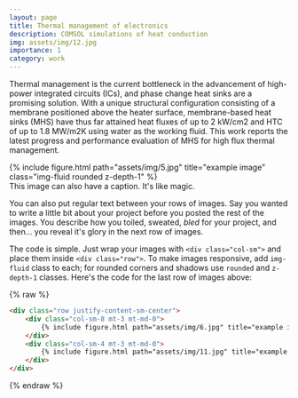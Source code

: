 ```yaml
---
layout: page
title: Thermal management of electronics
description: COMSOL simulations of heat conduction
img: assets/img/12.jpg
importance: 1
category: work
---
```


Thermal management is the current bottleneck in the advancement of high-power integrated circuits (ICs), and phase change heat sinks are a promising  solution. With a unique structural configuration consisting of a  membrane positioned above the heater surface, membrane-based heat sinks (MHS) have thus far attained  heat fluxes of up to 2 kW/cm2 and HTC of up to 1.8 MW/m2K using water as the working fluid. This work reports the latest progress and performance evaluation of MHS for high flux thermal management.


<div class="row">
    <div class="col-sm mt-3 mt-md-0">
        {% include figure.html path="assets/img/5.jpg" title="example image" class="img-fluid rounded z-depth-1" %}
    </div>
</div>
<div class="caption">
    This image can also have a caption. It's like magic.
</div>

You can also put regular text between your rows of images.
Say you wanted to write a little bit about your project before you posted the rest of the images.
You describe how you toiled, sweated, *bled* for your project, and then... you reveal it's glory in the next row of images.


The code is simple.
Just wrap your images with `<div class="col-sm">` and place them inside `<div class="row">`.
To make images responsive, add `img-fluid` class to each; for rounded corners and shadows use `rounded` and `z-depth-1` classes.
Here's the code for the last row of images above:

{% raw %}
```html
<div class="row justify-content-sm-center">
    <div class="col-sm-8 mt-3 mt-md-0">
        {% include figure.html path="assets/img/6.jpg" title="example image" class="img-fluid rounded z-depth-1" %}
    </div>
    <div class="col-sm-4 mt-3 mt-md-0">
        {% include figure.html path="assets/img/11.jpg" title="example image" class="img-fluid rounded z-depth-1" %}
    </div>
</div>
```
{% endraw %}
